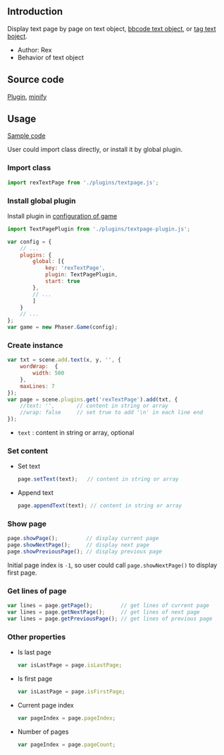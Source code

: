 ## Introduction

Display text page by page on text object, [bbcode text object](bbcodetext.md), or [tag text boject](tagtext.md).

- Author: Rex
- Behavior of text object

## Source code

[Plugin](https://github.com/rexrainbow/phaser3-rex-notes/blob/master/plugins/textpage-plugin.js), [minify](https://github.com/rexrainbow/phaser3-rex-notes/blob/master/plugins/dist/rextextpageplugin.min.js)

## Usage

[Sample code](https://github.com/rexrainbow/phaser3-rex-notes/tree/master/examples/textpage)

User could import class directly, or install it by global plugin.

### Import class

```javascript
import rexTextPage from './plugins/textpage.js';
```

### Install global plugin

Install plugin in [configuration of game](game.md#configuration)

```javascript
import TextPagePlugin from './plugins/textpage-plugin.js';

var config = {
    // ...
    plugins: {
        global: [{
            key: 'rexTextPage',
            plugin: TextPagePlugin,
            start: true
        },
        // ...
        ]
    }
    // ...
};
var game = new Phaser.Game(config);
```

### Create instance

```javascript
var txt = scene.add.text(x, y, '', {
    wordWrap:  {
        width: 500
    },
    maxLines: 7
});
var page = scene.plugins.get('rexTextPage').add(txt, {
    //text: '',       // content in string or array
    //wrap: false     // set true to add '\n' in each line end
});
```

- `text` : content in string or array, optional

### Set content

- Set text
    ```javascript
    page.setText(text);   // content in string or array
    ```
- Append text
    ```javascript
    page.appendText(text); // content in string or array
    ```

### Show page

```javascript
page.showPage();         // display current page
page.showNextPage();     // display next page
page.showPreviousPage(); // display previous page
```

Initial page index is `-1`, so user could call `page.showNextPage()` to display first page.

### Get lines of page

```javascript
var lines = page.getPage();         // get lines of current page
var lines = page.getNextPage();     // get lines of next page
var lines = page.getPreviousPage(); // get lines of previous page
```

### Other properties

- Is last page
    ```javascript
    var isLastPage = page.isLastPage;
    ```
- Is first page
    ```javascript
    var isLastPage = page.isFirstPage;
    ```
- Current page index
    ```javascript
    var pageIndex = page.pageIndex;
    ```
- Number of pages
    ```javascript
    var pageIndex = page.pageCount;
    ```